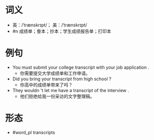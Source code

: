 # 词义
- 英：/ˈtrænskrɪpt/； 美：/ˈtrænskrɪpt/
- #n 成绩单；誊本；抄本；学生成绩报告单；打印本
# 例句
- You must submit your college transcript with your job application .
	- 你需要提交大学成绩单和工作申请。
- Did you bring your transcript from high school ?
	- 你高中的成绩单带来了吗？
- They wouldn 't let me have a transcript of the interview .
	- 他们拒绝给我一份采访的文字整理稿。
# 形态
- #word_pl transcripts
